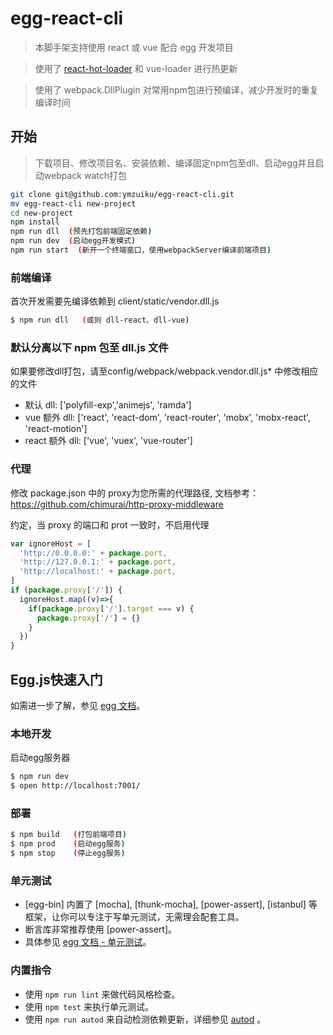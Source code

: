 # egg-react-cli

> 本脚手架支持使用 react 或 vue 配合 egg 开发项目

> 使用了 [react-hot-loader](https://github.com/gaearon/react-hot-loader/tree/next) 和 vue-loader 进行热更新


> 使用了 webpack.DllPlugin 对常用npm包进行预编译，减少开发时的重复编译时间

## 开始
> 下载项目、修改项目名、安装依赖、编译固定npm包至dll、启动egg并且启动webpack watch打包
```bash
git clone git@github.com:ymzuiku/egg-react-cli.git
mv egg-react-cli new-project
cd new-project
npm install
npm run dll  (预先打包前端固定依赖)
npm run dev  (启动egg开发模式)
npm run start  (新开一个终端窗口，使用webpackServer编译前端项目)
```

### 前端编译
首次开发需要先编译依赖到 client/static/vendor.dll.js
```bash
$ npm run dll   (或则 dll-react、dll-vue)
```

### 默认分离以下 npm 包至 dll.js 文件

如果要修改dll打包，请至config/webpack/webpack.vendor.dll.js* 中修改相应的文件

- 默认 dll: ['polyfill-exp','animejs', 'ramda']
- vue 额外 dll: ['react', 'react-dom', 'react-router', 'mobx', 'mobx-react', 'react-motion']
- react 额外 dll: ['vue', 'vuex', 'vue-router']

### 代理
修改 package.json 中的 proxy为您所需的代理路径, 文档参考：
https://github.com/chimurai/http-proxy-middleware

约定，当 proxy 的端口和 prot 一致时，不启用代理
```js
var ignoreHost = [
  'http://0.0.0.0:' + package.port,
  'http://127.0.0.1:' + package.port,
  'http://localhost:' + package.port,
]
if (package.proxy['/']) {
  ignoreHost.map((v)=>{
    if(package.proxy['/'].target === v) {
      package.proxy['/'] = {}
    }
  })
}
```


## Egg.js快速入门

<!-- 在此次添加使用文档 -->

如需进一步了解，参见 [egg 文档][egg]。

### 本地开发
启动egg服务器

```bash
$ npm run dev
$ open http://localhost:7001/
```

### 部署

```bash
$ npm build   (打包前端项目)
$ npm prod    (启动egg服务)
$ npm stop    (停止egg服务)
```

### 单元测试

- [egg-bin] 内置了 [mocha], [thunk-mocha], [power-assert], [istanbul] 等框架，让你可以专注于写单元测试，无需理会配套工具。
- 断言库非常推荐使用 [power-assert]。
- 具体参见 [egg 文档 - 单元测试](https://eggjs.org/zh-cn/core/unittest)。

### 内置指令

- 使用 `npm run lint` 来做代码风格检查。
- 使用 `npm test` 来执行单元测试。
- 使用 `npm run autod` 来自动检测依赖更新，详细参见 [autod](https://www.npmjs.com/package/autod) 。


[egg]: https://eggjs.org
